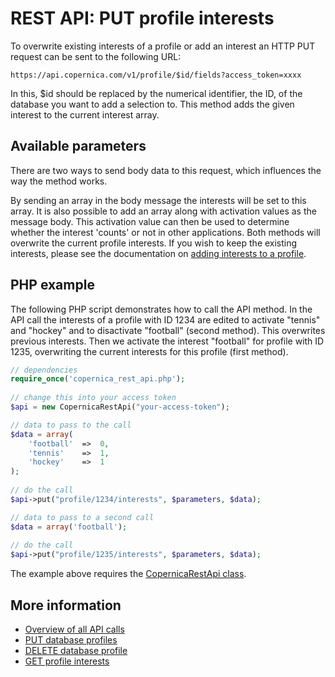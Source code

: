 # REST API: PUT profile interests

To overwrite existing interests of a profile or add an interest an HTTP PUT 
request can be sent to the following URL:

`https://api.copernica.com/v1/profile/$id/fields?access_token=xxxx`

In this, $id should be replaced by the numerical identifier, the ID, of the database you want to add a selection to. This method adds the given interest to the current interest array.

## Available parameters

There are two ways to send body data to this request, which influences the way 
the method works.

By sending an array in the body message the interests will be set to this array.
It is also possible to add an array along with activation values as the message 
body. This activation value can then be used to determine whether the interest 
'counts' or not in other applications. Both methods will overwrite the current 
profile interests. If you wish to keep the existing interests, please see the 
documentation on [adding interests to a profile](rest-post-profile-interests).

## PHP example
The following PHP script demonstrates how to call the API method.
In the API call the interests of a profile with ID 1234 are edited to activate 
"tennis" and "hockey" and to disactivate "football" (second method). This overwrites previous 
interests. Then we activate the interest "football" for profile with ID 1235, 
overwriting the current interests for this profile (first method).

```php
// dependencies
require_once('copernica_rest_api.php');
    
// change this into your access token
$api = new CopernicaRestApi("your-access-token");

// data to pass to the call
$data = array(
    'football'  =>  0,
    'tennis'    =>  1,
    'hockey'    =>  1
);
    
// do the call
$api->put("profile/1234/interests", $parameters, $data);

// data to pass to a second call
$data = array('football');
   
// do the call
$api->put("profile/1235/interests", $parameters, $data);
```

The example above requires the [CopernicaRestApi class](rest-php).

## More information

- [Overview of all API calls](rest-api)
- [PUT database profiles](rest-put-database-profiles)
- [DELETE database profile](rest-delete-database-profile)
- [GET profile interests](rest-get-profile-interests)
